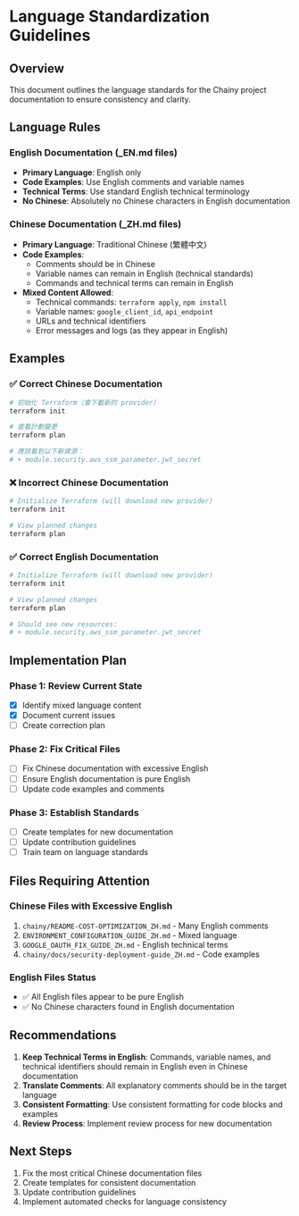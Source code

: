 # Language Standardization Guidelines

## Overview

This document outlines the language standards for the Chainy project documentation to ensure consistency and clarity.

## Language Rules

### English Documentation (\_EN.md files)

- **Primary Language**: English only
- **Code Examples**: Use English comments and variable names
- **Technical Terms**: Use standard English technical terminology
- **No Chinese**: Absolutely no Chinese characters in English documentation

### Chinese Documentation (\_ZH.md files)

- **Primary Language**: Traditional Chinese (繁體中文)
- **Code Examples**:
  - Comments should be in Chinese
  - Variable names can remain in English (technical standards)
  - Commands and technical terms can remain in English
- **Mixed Content Allowed**:
  - Technical commands: `terraform apply`, `npm install`
  - Variable names: `google_client_id`, `api_endpoint`
  - URLs and technical identifiers
  - Error messages and logs (as they appear in English)

## Examples

### ✅ Correct Chinese Documentation

```bash
# 初始化 Terraform（會下載新的 provider）
terraform init

# 查看計劃變更
terraform plan

# 應該看到以下新資源：
# + module.security.aws_ssm_parameter.jwt_secret
```

### ❌ Incorrect Chinese Documentation

```bash
# Initialize Terraform (will download new provider)
terraform init

# View planned changes
terraform plan
```

### ✅ Correct English Documentation

```bash
# Initialize Terraform (will download new provider)
terraform init

# View planned changes
terraform plan

# Should see new resources:
# + module.security.aws_ssm_parameter.jwt_secret
```

## Implementation Plan

### Phase 1: Review Current State

- [x] Identify mixed language content
- [x] Document current issues
- [ ] Create correction plan

### Phase 2: Fix Critical Files

- [ ] Fix Chinese documentation with excessive English
- [ ] Ensure English documentation is pure English
- [ ] Update code examples and comments

### Phase 3: Establish Standards

- [ ] Create templates for new documentation
- [ ] Update contribution guidelines
- [ ] Train team on language standards

## Files Requiring Attention

### Chinese Files with Excessive English

1. `chainy/README-COST-OPTIMIZATION_ZH.md` - Many English comments
2. `ENVIRONMENT_CONFIGURATION_GUIDE_ZH.md` - Mixed language
3. `GOOGLE_OAUTH_FIX_GUIDE_ZH.md` - English technical terms
4. `chainy/docs/security-deployment-guide_ZH.md` - Code examples

### English Files Status

- ✅ All English files appear to be pure English
- ✅ No Chinese characters found in English documentation

## Recommendations

1. **Keep Technical Terms in English**: Commands, variable names, and technical identifiers should remain in English even in Chinese documentation
2. **Translate Comments**: All explanatory comments should be in the target language
3. **Consistent Formatting**: Use consistent formatting for code blocks and examples
4. **Review Process**: Implement review process for new documentation

## Next Steps

1. Fix the most critical Chinese documentation files
2. Create templates for consistent documentation
3. Update contribution guidelines
4. Implement automated checks for language consistency
